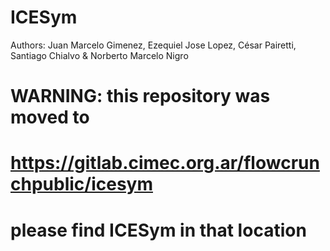 # ICESym
Authors: Juan Marcelo Gimenez, Ezequiel Jose Lopez, César Pairetti, Santiago Chialvo & Norberto Marcelo Nigro

# WARNING: this repository was moved to
# https://gitlab.cimec.org.ar/flowcrunchpublic/icesym
# please find ICESym in that location
